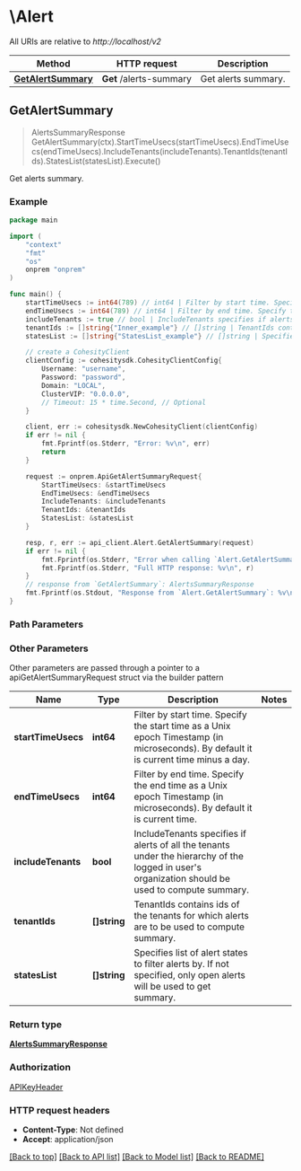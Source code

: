 # \Alert

All URIs are relative to *http://localhost/v2*

Method | HTTP request | Description
------------- | ------------- | -------------
[**GetAlertSummary**](Alert.md#GetAlertSummary) | **Get** /alerts-summary | Get alerts summary.



## GetAlertSummary

> AlertsSummaryResponse GetAlertSummary(ctx).StartTimeUsecs(startTimeUsecs).EndTimeUsecs(endTimeUsecs).IncludeTenants(includeTenants).TenantIds(tenantIds).StatesList(statesList).Execute()

Get alerts summary.



### Example

```go
package main

import (
    "context"
    "fmt"
    "os"
    onprem "onprem"
)

func main() {
    startTimeUsecs := int64(789) // int64 | Filter by start time. Specify the start time as a Unix epoch Timestamp (in microseconds). By default it is current time minus a day. (optional)
    endTimeUsecs := int64(789) // int64 | Filter by end time. Specify the end time as a Unix epoch Timestamp (in microseconds). By default it is current time. (optional)
    includeTenants := true // bool | IncludeTenants specifies if alerts of all the tenants under the hierarchy of the logged in user's organization should be used to compute summary. (optional)
    tenantIds := []string{"Inner_example"} // []string | TenantIds contains ids of the tenants for which alerts are to be used to compute summary. (optional)
    statesList := []string{"StatesList_example"} // []string | Specifies list of alert states to filter alerts by. If not specified, only open alerts will be used to get summary. (optional)

    // create a CohesityClient
    clientConfig := cohesitysdk.CohesityClientConfig{
        Username: "username",
        Password: "password",
        Domain: "LOCAL",
        ClusterVIP: "0.0.0.0",
        // Timeout: 15 * time.Second, // Optional 
    }

    client, err := cohesitysdk.NewCohesityClient(clientConfig)
    if err != nil {
        fmt.Fprintf(os.Stderr, "Error: %v\n", err)
        return
    }

    request := onprem.ApiGetAlertSummaryRequest{
        StartTimeUsecs: &startTimeUsecs
        EndTimeUsecs: &endTimeUsecs
        IncludeTenants: &includeTenants
        TenantIds: &tenantIds
        StatesList: &statesList
    }

    resp, r, err := api_client.Alert.GetAlertSummary(request)
    if err != nil {
        fmt.Fprintf(os.Stderr, "Error when calling `Alert.GetAlertSummary``: %v\n", err)
        fmt.Fprintf(os.Stderr, "Full HTTP response: %v\n", r)
    }
    // response from `GetAlertSummary`: AlertsSummaryResponse
    fmt.Fprintf(os.Stdout, "Response from `Alert.GetAlertSummary`: %v\n", resp)
}
```

### Path Parameters



### Other Parameters

Other parameters are passed through a pointer to a apiGetAlertSummaryRequest struct via the builder pattern


Name | Type | Description  | Notes
------------- | ------------- | ------------- | -------------
 **startTimeUsecs** | **int64** | Filter by start time. Specify the start time as a Unix epoch Timestamp (in microseconds). By default it is current time minus a day. | 
 **endTimeUsecs** | **int64** | Filter by end time. Specify the end time as a Unix epoch Timestamp (in microseconds). By default it is current time. | 
 **includeTenants** | **bool** | IncludeTenants specifies if alerts of all the tenants under the hierarchy of the logged in user&#39;s organization should be used to compute summary. | 
 **tenantIds** | **[]string** | TenantIds contains ids of the tenants for which alerts are to be used to compute summary. | 
 **statesList** | **[]string** | Specifies list of alert states to filter alerts by. If not specified, only open alerts will be used to get summary. | 

### Return type

[**AlertsSummaryResponse**](AlertsSummaryResponse.md)

### Authorization

[APIKeyHeader](../README.md#APIKeyHeader)

### HTTP request headers

- **Content-Type**: Not defined
- **Accept**: application/json

[[Back to top]](#) [[Back to API list]](../README.md#documentation-for-api-endpoints)
[[Back to Model list]](../README.md#documentation-for-models)
[[Back to README]](../README.md)

